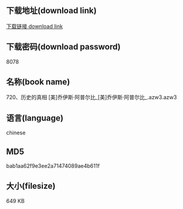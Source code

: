 ## 下载地址(download link)
[下载链接 download link](https://voluble-croquembouche-d321dc.netlify.app/?s=720%E3%80%81%E5%8E%86%E5%8F%B2%E7%9A%84%E7%9C%9F%E7%9B%B8+%5B%E7%BE%8E%5D%E4%B9%94%E4%BC%8A%E6%96%AF%C2%B7%E9%98%BF%E6%99%AE%E5%B0%94%E6%AF%94_%5B%E7%BE%8E%5D%E4%B9%94%E4%BC%8A%E6%96%AF%C2%B7%E9%98%BF%E6%99%AE%E5%B0%94%E6%AF%94_.azw3)

## 下载密码(download password)
8078

## 名称(book name)
720、历史的真相 [美]乔伊斯·阿普尔比_[美]乔伊斯·阿普尔比_.azw3.azw3

## 语言(language)
chinese

## MD5
bab1aa62f9e3ee2a71474089ae4b611f

## 大小(filesize)
649 KB
